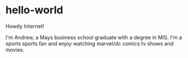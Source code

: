 # hello-world

Howdy Internet!

I'm Andrew, a Mays business school graduate with a degree in MIS.
I'm a sports sports fan and enjoy watching marvel/dc comics tv shows and movies.
